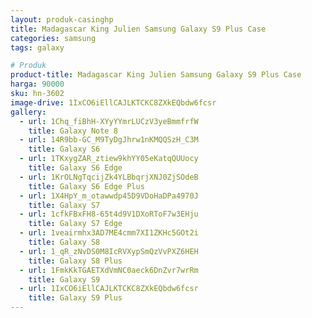 ```yaml
---
layout: produk-casinghp
title: Madagascar King Julien Samsung Galaxy S9 Plus Case
categories: samsung
tags: galaxy

# Produk
product-title: Madagascar King Julien Samsung Galaxy S9 Plus Case
harga: 90000
sku: hn-3602
image-drive: 1IxCO6iEllCAJLKTCKC8ZXkEQbdw6fcsr
gallery:
  - url: 1Chq_fiBhH-XYyYYmrLUCzV3yeBmmfrfW
    title: Galaxy Note 8
  - url: 14R9bb-GC_M9TyDgJhrw1nKMQQSzH_C3M
    title: Galaxy S6
  - url: 1TKxygZAR_ztiew9khYY05eKatqQUUocy
    title: Galaxy S6 Edge
  - url: 1KrOLNgTqcijZk4YLBbqrjXNJ0ZjSOdeB
    title: Galaxy S6 Edge Plus
  - url: 1X4HpY_m_otawwdp45D9VDoHaDPa4970J
    title: Galaxy S7
  - url: 1cfkFBxFH8-65t4d9V1DXoRToF7w3EHju
    title: Galaxy S7 Edge
  - url: 1veairmhx3AD7ME4cmm7XI1ZKHc5GOt2i
    title: Galaxy S8
  - url: 1_qR_zNvDS0M8IcRVXypSmQzVvPXZ6HEH
    title: Galaxy S8 Plus
  - url: 1FmkKkTGAETXdVmNC0aeck6DnZvr7wrRm
    title: Galaxy S9
  - url: 1IxCO6iEllCAJLKTCKC8ZXkEQbdw6fcsr
    title: Galaxy S9 Plus
---
```

